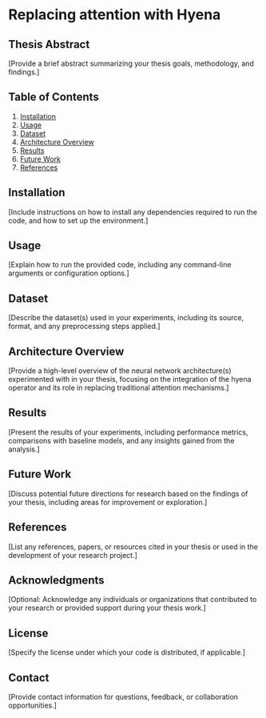 # Replacing attention with Hyena

## Thesis Abstract
[Provide a brief abstract summarizing your thesis goals, methodology, and findings.]

## Table of Contents
1. [Installation](#installation)
2. [Usage](#usage)
3. [Dataset](#dataset)
4. [Architecture Overview](#architecture-overview)
5. [Results](#results)
6. [Future Work](#future-work)
7. [References](#references)

## Installation
[Include instructions on how to install any dependencies required to run the code, and how to set up the environment.]

## Usage
[Explain how to run the provided code, including any command-line arguments or configuration options.]

## Dataset
[Describe the dataset(s) used in your experiments, including its source, format, and any preprocessing steps applied.]

## Architecture Overview
[Provide a high-level overview of the neural network architecture(s) experimented with in your thesis, focusing on the integration of the hyena operator and its role in replacing traditional attention mechanisms.]

## Results
[Present the results of your experiments, including performance metrics, comparisons with baseline models, and any insights gained from the analysis.]

## Future Work
[Discuss potential future directions for research based on the findings of your thesis, including areas for improvement or exploration.]

## References
[List any references, papers, or resources cited in your thesis or used in the development of your research project.]

## Acknowledgments
[Optional: Acknowledge any individuals or organizations that contributed to your research or provided support during your thesis work.]

## License
[Specify the license under which your code is distributed, if applicable.]

## Contact
[Provide contact information for questions, feedback, or collaboration opportunities.]
